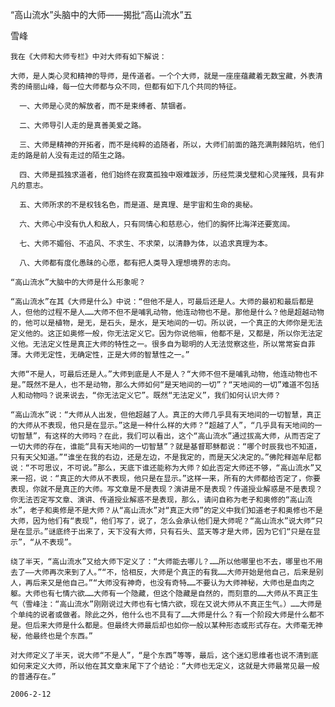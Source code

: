 “高山流水”头脑中的大师——揭批“高山流水”五

雪峰


    我在《大师和大师专栏》中对大师有如下解说：

    大师，是人类心灵和精神的导师，是传道者。一个个大师，就是一座座蕴藏着无数宝藏，外表清秀的绮丽山峰，每一位大师都与众不同，但都有如下几个共同的特征。

      一、大师是心灵的解放者，而不是束缚者、禁锢者。

      二、大师导引人走的是真善美爱之路。

      三、大师是精神的开拓者，而不是纯粹的追随者，所以，大师们前面的路充满荆棘陷坑，他们走的路是前人没有走过的陌生之路。

      四、大师是孤独求道者，他们始终在寂寞孤独中艰难跋涉，历经荒漠戈壁和心灵摧残，具有非凡的意志。

      五、大师所求的不是权钱名色，而是道、是真理、是宇宙和生命的奥秘。

      六、大师心中没有仇人和敌人，只有同情心和慈悲心，他们的胸怀比海洋还要宽阔。

      七、大师不媚俗、不追风、不求生、不求荣，以清静为体，以追求真理为本。

      八、大师都有度化愚昧的心愿，都有把人类导入理想境界的志向。

    “高山流水”大脑中的大师是什么形象呢？

    “高山流水”在其《大师是什么》中说：“但他不是人，可最后还是人。大师的最初和最后都是人，但他的过程不是人……大师不但不是哺乳动物，他连动物也不是。那他是什么？他是超越动物的，他可以是植物，是无，是石头，是水，是天地间的一切。所以说，一个真正的大师你是无法定义他的。这正如奥修一般，你无法定义它。因为你说他嘛，他都不是，又都是，所以你无法定义他。无法定义性是真正大师的特性之一。很多自为聪明的人无法觉察这些，所以常常妄自菲薄。大师无定性，无确定性，正是大师的智慧性之一。”

    大师“不是人，可最后还是人。”大师到底是人不是人？“大师不但不是哺乳动物，他连动物也不是。”既然不是人，也不是动物，那么大师如何“是天地间的一切”？“天地间的一切”难道不包括人和动物吗？说来说去，“你无法定义它”。既然“无法定义”，我们如何认识大师？

    “高山流水”说：“大师从人出发，但他超越了人。真正的大师几乎具有天地间的一切智慧，真正的大师从不表现，他只是在显示。”这是一种什么样的大师？“超越了人”，“几乎具有天地间的一切智慧”，有这样的大师吗？在此，我们可以看出，这个“高山流水”通过拔高大师，从而否定了一切大师的存在，谁能“具有天地间的一切智慧”？就是基督耶稣都说：“哪个时辰我也不知道，只有天父知道。”“谁坐在我的右边，还是左边，不是我定的，而是天父决定的。”佛陀释迦牟尼都说：“不可思议，不可说。”那么，天底下谁还能称为大师？如此否定大师还不够，“高山流水”又来一招，说：“真正的大师从不表现，他只是在显示。”这样一来，所有的大师都给否定了，你要表现，你就不是真正的大师。写文章是不是表现？演讲是不是表现？传道授业解惑是不是表现？你无法否定写文章、演讲、传道授业解惑不是表现，那么，请问自称为老子和奥修的“高山流水”，老子和奥修是不是大师？从“高山流水”对“真正大师”的定义中我们知道老子和奥修也不是大师，因为他们有“表现”，他们写了，说了，怎么会承认他们是大师呢？“高山流水”说大师“只是在显示。”谜底终于出来了，天下没有大师，只有石头、蓝天等才是大师，因为它们“只是在显示”，“从不表现”。

    绕了半天，“高山流水”又给大师下定义了：“大师能去哪儿？……所以他哪里也不去，哪里也不用去了——大师再次来到了人。”“不，恰相反，大师是个真正的有我……大师开始是他自己，后来是别人，再后来又是他自己。”“大师没有神奇，也没有奇特……不要认为大师神秘，大师也是血肉之躯。大师也有七情六欲……大师有一个隐藏，但这个隐藏是自然的，而刻意的……大师从不真正生气（雪峰注：“高山流水”刚刚说过大师也有七情六欲，现在又说大师从不真正生气。）……大师是个单纯的说者或做者。除此之外，他什么也不具有了……大师是什么？有一个阶段大师是什么都不是。但后来大师是什么都是。但最终大师最后却也如你一般以某种形态或形式存在。大师毫无神秘，他最终也是个东西。”

    对大师定义了半天，说大师“不是人”，“是个东西”等等，最后，这个迷幻思维者也说不清到底如何来定义大师，所以他在其文章末尾下了个结论：“大师也无定义，这就是大师最常见最一般的普通存在。”

    2006-2-12



